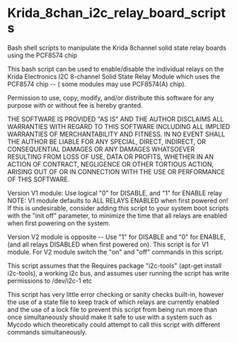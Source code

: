 # Krida_8chan_i2c_relay_board_scripts
Bash shell scripts to manipulate the Krida 8channel solid state relay boards using the PCF8574 chip

 This bash script can be used to enable/disable the individual relays on the
 Krida Electronics I2C 8-channel Solid State Relay Module 
 which uses the PCF8574 chip --
  ( some modules may use PCF8574(A) chip). 

Permission to use, copy, modify, and/or distribute this software for any purpose
with or without fee is hereby granted.

THE SOFTWARE IS PROVIDED "AS IS" AND THE AUTHOR DISCLAIMS ALL WARRANTIES WITH
REGARD TO THIS SOFTWARE INCLUDING ALL IMPLIED WARRANTIES OF MERCHANTABILITY AND
FITNESS. IN NO EVENT SHALL THE AUTHOR BE LIABLE FOR ANY SPECIAL, DIRECT,
INDIRECT, OR CONSEQUENTIAL DAMAGES OR ANY DAMAGES WHATSOEVER RESULTING FROM LOSS
OF USE, DATA OR PROFITS, WHETHER IN AN ACTION OF CONTRACT, NEGLIGENCE OR OTHER
TORTIOUS ACTION, ARISING OUT OF OR IN CONNECTION WITH THE USE OR PERFORMANCE OF
THIS SOFTWARE.

 Version V1 module: Use logical "0" for DISABLE, and "1" for ENABLE relay
   NOTE: V1 module defaults to ALL RELAYS ENABLED when first powered on!
         If this is undesirable, consider adding this script to your system 
         boot scripts with the "init off" parameter, to minimize the time
         that all relays are enabled when first powering on the system. 

 Version V2 module is opposite -- Use "1" for DISABLE and "0" for ENABLE,
   (and all relays DISABLED when first powered on).
 This script is for V1 module.  For V2 module switch the "on" and "off" 
  commands in this script. 
 
 This script assumes that the 
 Requires package "i2c-tools" (apt-get install i2c-tools), a working i2c bus,
  and assumes user running the script has write permissions to /dev/i2c-1 etc

 This script has very little error checking or sanity checks built-in, however
  the use of a state file to keep track of which relays are currently enabled
  and the use of a lock file to prevent this script from being run more than 
  once simultaneously should make it safe to use with a system such as Mycodo
  which theoretically could attempt to call this script with different commands
  simultaneously. 

